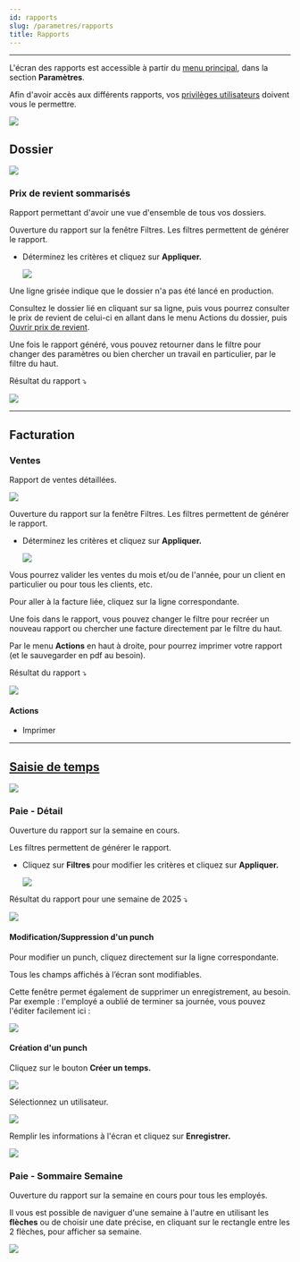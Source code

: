 ```yaml
---
id: rapports
slug: /parametres/rapports
title: Rapports
---
```


---

L'écran des rapports est accessible à partir du [menu principal](../menu.md), dans la section **Paramètres**.

Afin d'avoir accès aux différents rapports, vos [privilèges utilisateurs](../parametres/utilisateurs.md#accès--privilèges-aux-modules) doivent vous le permettre.

![](../../static/img/Rapport_01.png)

## Dossier

![](../../static/img/Rapport_02.png)

### Prix de revient sommarisés

Rapport permettant d'avoir une vue d'ensemble de tous vos dossiers.

Ouverture du rapport sur la fenêtre Filtres. Les filtres permettent de générer le rapport.

- Déterminez les critères et cliquez sur **Appliquer.**

  ![](../../static/img/Rapport_03.png)

Une ligne grisée indique que le dossier n'a pas été lancé en production.

Consultez le dossier lié en cliquant sur sa ligne, puis vous pourrez consulter le prix de revient de celui-ci en allant dans le menu Actions du dossier, puis [Ouvrir prix de revient](../production/dossiers.md#prix-de-revient).

Une fois le rapport généré, vous pouvez retourner dans le filtre pour changer des paramètres ou bien chercher un travail en particulier, par le filtre du haut.

Résultat du rapport ⤵️

![](../../static/img/Rapport_04.png)

---

## Facturation

### Ventes

Rapport de ventes détaillées.

![](../../static/img/Rapport_05.png)

Ouverture du rapport sur la fenêtre Filtres. Les filtres permettent de générer le rapport.

- Déterminez les critères et cliquez sur **Appliquer.**

  ![](../../static/img/Rapport_06.png)

Vous pourrez valider les ventes du mois et/ou de l'année, pour un client en particulier ou pour tous les clients, etc.

Pour aller à la facture liée, cliquez sur la ligne correspondante.

Une fois dans le rapport, vous pouvez changer le filtre pour recréer un nouveau rapport ou chercher une facture directement par le filtre du haut.

Par le menu **Actions** en haut à droite, pour pourrez imprimer votre rapport (et le sauvegarder en pdf au besoin).

Résultat du rapport ⤵️

![](../../static/img/Rapport_07.png)

#### Actions

- Imprimer

---

## [Saisie de temps](../production/saisie-temps.md)

![](../../static/img/Rapport_08.png)

### Paie - Détail

Ouverture du rapport sur la semaine en cours.

Les filtres permettent de générer le rapport.

- Cliquez sur **Filtres** pour modifier les critères et cliquez sur **Appliquer.**

  ![](../../static/img/Rapport_09.png)

Résultat du rapport pour une semaine de 2025 ⤵️

![](../../static/img/Rapports_Paie_05.png)

#### Modification/Suppression d'un punch

Pour modifier un punch, cliquez directement sur la ligne correspondante.

Tous les champs affichés à l’écran sont modifiables.

Cette fenêtre permet également de supprimer un enregistrement, au besoin.
Par exemple : l'employé a oublié de terminer sa journée, vous pouvez l'éditer facilement ici :

![](../../static/img/Rapports_Paie_01.png)

#### Création d'un punch

Cliquez sur le bouton **Créer un temps.**

![](../../static/img/Rapports_Paie_02.png)

Sélectionnez un utilisateur.

![](../../static/img/Rapports_Paie_03.png)

Remplir les informations à l'écran et cliquez sur **Enregistrer.**

![](../../static/img/Rapports_Paie_04.png)

### Paie - Sommaire Semaine

Ouverture du rapport sur la semaine en cours pour tous les employés.

Il vous est possible de naviguer d'une semaine à l'autre en utilisant les **flèches** ou de choisir une date précise, en cliquant sur le rectangle entre les 2 flèches, pour afficher sa semaine.

![](../../static/img/Rapports_Paie_06.gif)
